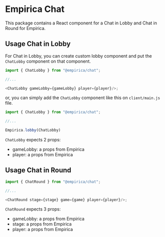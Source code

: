 # Empirica Chat

This package contains a React component for a Chat in Lobby and Chat in Round for Empirica.

## Usage Chat in Lobby

For Chat in Lobby, you can create custom lobby component and put the `ChatLobby` component on that component.

```js
import { ChatLobby } from "@empirica/chat";

//...

<ChatLobby gameLobby={gameLobby} player={player}/>;

```

or, you can simply add the `ChatLobby` component like this on `client/main.js` file.

```js
import { ChatLobby } from "@empirica/chat";

//...

Empirica.lobby(ChatLobby)

```

`ChatLobby` expects 2 props:

- gameLobby: a props from Empirica
- player: a props from Empirica

## Usage Chat in Round

```js
import { ChatRound } from "@empirica/chat";

//...

<ChatRound stage={stage} game={game} player={player}/>;

```

`ChatRound` expects 3 props:

- gameLobby: a props from Empirica
- stage: a props from Empirica
- player: a props from Empirica